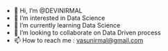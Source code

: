 - 👋 Hi, I’m @DEVINIRMAL
- 👀 I’m interested in Data Science
- 🌱 I’m currently learning Data Science
- 💞️ I’m looking to collaborate on Data Driven process
- 📫 How to reach me : vasunirmal@gmail.com

<!---
DEVINIRMAL/DEVINIRMAL is a ✨ special ✨ repository because its `README.md` (this file) appears on your GitHub profile.
You can click the Preview link to take a look at your changes.
--->
